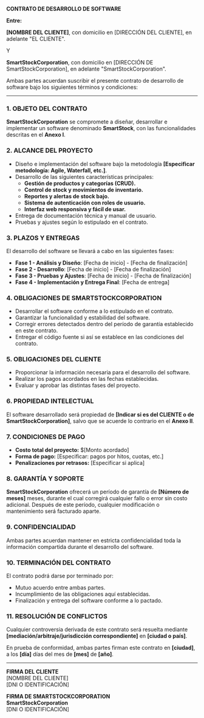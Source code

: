 **CONTRATO DE DESARROLLO DE SOFTWARE**

**Entre:**

**[NOMBRE DEL CLIENTE]**, con domicilio en [DIRECCIÓN DEL CLIENTE], en adelante "EL CLIENTE".

Y

**SmartStockCorporation**, con domicilio en [DIRECCIÓN DE SmartStockCorporation], en adelante "SmartStockCorporation".

Ambas partes acuerdan suscribir el presente contrato de desarrollo de software bajo los siguientes términos y condiciones:

---

### **1. OBJETO DEL CONTRATO**
**SmartStockCorporation** se compromete a diseñar, desarrollar e implementar un software denominado **SmartStock**, con las funcionalidades descritas en el **Anexo I**.

### **2. ALCANCE DEL PROYECTO**
- Diseño e implementación del software bajo la metodología **[Especificar metodología: Agile, Waterfall, etc.]**.
- Desarrollo de las siguientes características principales:
  - **Gestión de productos y categorías (CRUD).**
  - **Control de stock y movimientos de inventario.**
  - **Reportes y alertas de stock bajo.**
  - **Sistema de autenticación con roles de usuario.**
  - **Interfaz web responsiva y fácil de usar.**
- Entrega de documentación técnica y manual de usuario.
- Pruebas y ajustes según lo estipulado en el contrato.

### **3. PLAZOS Y ENTREGAS**
El desarrollo del software se llevará a cabo en las siguientes fases:
- **Fase 1 - Análisis y Diseño**: [Fecha de inicio] - [Fecha de finalización]
- **Fase 2 - Desarrollo**: [Fecha de inicio] - [Fecha de finalización]
- **Fase 3 - Pruebas y Ajustes**: [Fecha de inicio] - [Fecha de finalización]
- **Fase 4 - Implementación y Entrega Final**: [Fecha de entrega]

### **4. OBLIGACIONES DE SMARTSTOCKCORPORATION**
- Desarrollar el software conforme a lo estipulado en el contrato.
- Garantizar la funcionalidad y estabilidad del software.
- Corregir errores detectados dentro del período de garantía establecido en este contrato.
- Entregar el código fuente si así se establece en las condiciones del contrato.

### **5. OBLIGACIONES DEL CLIENTE**
- Proporcionar la información necesaria para el desarrollo del software.
- Realizar los pagos acordados en las fechas establecidas.
- Evaluar y aprobar las distintas fases del proyecto.

### **6. PROPIEDAD INTELECTUAL**
El software desarrollado será propiedad de **[Indicar si es del CLIENTE o de SmartStockCorporation]**, salvo que se acuerde lo contrario en el **Anexo II**.

### **7. CONDICIONES DE PAGO**
- **Costo total del proyecto:** $[Monto acordado]
- **Forma de pago:** [Especificar: pagos por hitos, cuotas, etc.]
- **Penalizaciones por retrasos:** [Especificar si aplica]

### **8. GARANTÍA Y SOPORTE**
**SmartStockCorporation** ofrecerá un período de garantía de **[Número de meses]** meses, durante el cual corregirá cualquier fallo o error sin costo adicional. Después de este período, cualquier modificación o mantenimiento será facturado aparte.

### **9. CONFIDENCIALIDAD**
Ambas partes acuerdan mantener en estricta confidencialidad toda la información compartida durante el desarrollo del software.

### **10. TERMINACIÓN DEL CONTRATO**
El contrato podrá darse por terminado por:
- Mutuo acuerdo entre ambas partes.
- Incumplimiento de las obligaciones aquí establecidas.
- Finalización y entrega del software conforme a lo pactado.

### **11. RESOLUCIÓN DE CONFLICTOS**
Cualquier controversia derivada de este contrato será resuelta mediante **[mediación/arbitraje/jurisdicción correspondiente]** en **[ciudad o país]**.

En prueba de conformidad, ambas partes firman este contrato en **[ciudad]**, a los **[día]** días del mes de **[mes]** de **[año]**.

---

**FIRMA DEL CLIENTE**  
[NOMBRE DEL CLIENTE]  
[DNI O IDENTIFICACIÓN]  

**FIRMA DE SMARTSTOCKCORPORATION**  
**SmartStockCorporation**  
[DNI O IDENTIFICACIÓN]

